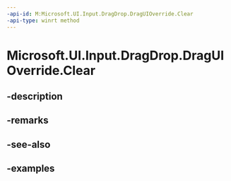 ```yaml
---
-api-id: M:Microsoft.UI.Input.DragDrop.DragUIOverride.Clear
-api-type: winrt method
---
```


# Microsoft.UI.Input.DragDrop.DragUIOverride.Clear

<!--
public void Clear ();
-->


## -description

## -remarks

## -see-also

## -examples


